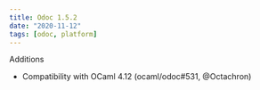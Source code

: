 ```yaml
---
title: Odoc 1.5.2
date: "2020-11-12"
tags: [odoc, platform]
---
```


Additions

- Compatibility with OCaml 4.12 (ocaml/odoc#531, @Octachron)
